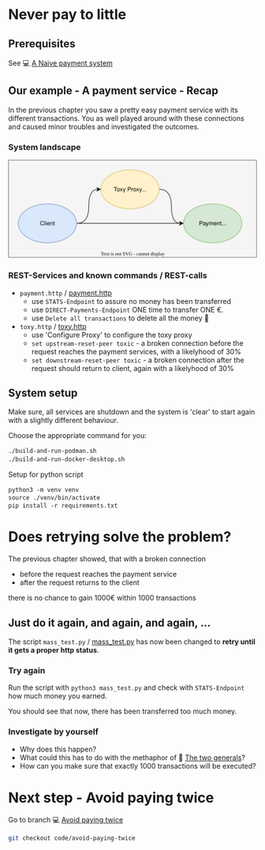 # Never pay to little

## Prerequisites

See :computer: [A Naive payment system](https://github.com/in-der-kothe/exactly-once-semantics/tree/code/naive-payment-system)

## Our example - A payment service - Recap

In the previous chapter you saw a pretty easy payment service with its different transactions. You as well played around with these connections and caused minor troubles and investigated the outcomes.

### System landscape
![image](architecture.svg)

### REST-Services and known commands / REST-calls
- `payment.http` / [payment.http](https://github.com/in-der-kothe/exactly-once-semantics/blob/code/never-pay-too-little/payment.http)
  - use `STATS-Endpoint` to assure no money has been transferred
  - use `DIRECT-Payments-Endpoint` ONE time to transfer ONE €.
  - use `Delete all transactions` to delete all the money 💸
- `toxy.http` / [toxy.http](https://github.com/in-der-kothe/exactly-once-semantics/blob/code/never-pay-too-little/toxy.http)
  - use 'Configure Proxy' to configure the toxy proxy
  - `set upstream-reset-peer toxic` - a broken connection before the request reaches the payment services, with a likelyhood of 30%
  - `set downstream-reset-peer toxic` - a broken connection after the request should return to client, again with a likelyhood of 30%

## System setup
Make sure, all services are shutdown and the system is 'clear' to start again with a slightly different behaviour.

Choose the appropriate command for you:
```bash
./build-and-run-podman.sh
./build-and-run-docker-desktop.sh
```

Setup for python script
```
python3 -m venv venv
source ./venv/bin/activate
pip install -r requirements.txt
```

# Does retrying solve the problem?
The previous chapter showed, that with a broken connection

 - before the request reaches the payment service
 - after the request returns to the client

there is no chance to gain 1000€ within 1000 transactions

## Just do it again, and again, and again, ...
The script `mass_test.py` / [mass_test.py](https://github.com/in-der-kothe/exactly-once-semantics/blob/code/never-pay-too-little/mass_test.py) has now been changed to **retry until it gets a proper http status**.

### Try again
Run the script with `python3 mass_test.py` and check with `STATS-Endpoint` how much money you earned.

You should see that now, there has been transferred too much money.

### Investigate by yourself
- Why does this happen?
- What could this has to do with the methaphor of :book: [The two generals](https://github.com/in-der-kothe/exactly-once-semantics/tree/theory/two-generals)?
- How can you make sure that exactly 1000 transactions will be executed?

# Next step - Avoid paying twice
Go to branch :computer: [Avoid paying twice](https://github.com/in-der-kothe/exactly-once-semantics/tree/code/avoid-paying-twice)

```bash
git checkout code/avoid-paying-twice
```

